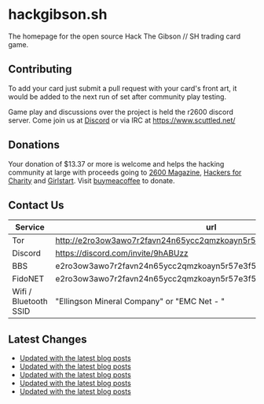 # hackgibson.sh
The homepage for the open source Hack The Gibson // SH trading card game.


## Contributing

To add your card just submit a pull request with your card's front art, it would be added to the next run of set after community play testing.

Game play and discussions over the project is held the r2600 discord server. Come join us at [Discord](https://discord.com/invite/9hABUzz) or via IRC at https://www.scuttled.net/


## Donations

Your donation of $13.37 or more is welcome and helps the hacking community at large with proceeds going to [2600 Magazine](https://2600.com/), [Hackers for Charity](https://hackersforcharity.org) and [Girlstart](https://girlstart.org).  Visit [buymeacoffee](https://www.buymeacoffee.com/hackgibson.sh) to donate.


## Contact Us

Service | url
-|-
Tor | http://e2ro3ow3awo7r2favn24n65ycc2qmzkoayn5r57e3f56nvjwdcgg32ad.onion
Discord | https://discord.com/invite/9hABUzz
BBS | e2ro3ow3awo7r2favn24n65ycc2qmzkoayn5r57e3f56nvjwdcgg32ad.onion:23
FidoNET | e2ro3ow3awo7r2favn24n65ycc2qmzkoayn5r57e3f56nvjwdcgg32ad.onion:24554
Wifi / Bluetooth SSID | "Ellingson Mineral Company" or "EMC Net - <fidonet address>"

## Latest Changes
<!-- BLOG-POST-LIST:START -->
- [Updated with the latest blog posts](https://github.com/DFW2600/hackgibson.sh/commit/c32013cfdc6b8da0ab970d63bf5afc7d01e5a167)
- [Updated with the latest blog posts](https://github.com/DFW2600/hackgibson.sh/commit/65186ecfb650a8e2c5842ce213f5e29f0615f290)
- [Updated with the latest blog posts](https://github.com/DFW2600/hackgibson.sh/commit/34677d2d2bc00285e4b5c80f6a045dd6bb45f42a)
- [Updated with the latest blog posts](https://github.com/DFW2600/hackgibson.sh/commit/8a5e14c5089a6ba0680b2e572861f5776191b176)
- [Updated with the latest blog posts](https://github.com/DFW2600/hackgibson.sh/commit/43d8b0fb225299b8f802b427af35b1ec9fc55d90)
<!-- BLOG-POST-LIST:END -->
